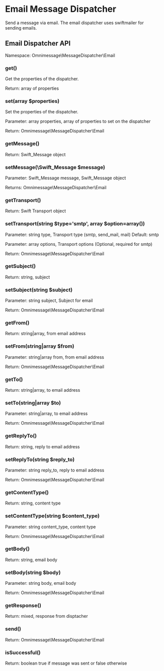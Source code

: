 # Email Message Dispatcher

Send a message via email. The email dispatcher uses swiftmailer
for sending emails.

## Email Dispatcher API

Namespace: Omnimessage\MessageDispatcher\Email

### get()

Get the properties of the dispatcher.

Return: array of properties

### set(array $properties)

Set the properties of the dispatcher.

Parameter: array properties, array of properties to set on the dispatcher

Return: Omnimessage\MessageDispatcher\Email

### getMessage()

Return: Swift_Message object

### setMessage(\Swift_Message $message)

Parameter: Swift_Message message, Swift_Message object

Returns: Omnimessage\MessageDispatcher\Email

### getTransport()

Return: Swift Transport object

### setTransport(string $type='smtp', array $option=array())

Parameter: string type, Transport type (smtp, send_mail, mail) Default: smtp

Parameter: array options, Transport options (Optional, required for smtp)

Return: Omnimessage\MessageDispatcher\Email

### getSubject()

Return: string, subject

### setSubject(string $subject)

Parameter: string subject, Subject for email

Return: Omnimessage\MessageDispatcher\Email

### getFrom()

Return: string|array, from email address

### setFrom(string|array $from)

Parameter: string|array from, from email address

Return: Omnimessage\MessageDispatcher\Email

### getTo()

Return: string|array, to email address

### setTo(string|array $to)

Parameter: string|array, to email address

Return: Omnimessage\MessageDispatcher\Email

### getReplyTo()

Return: string, reply to email address

### setReplyTo(string $reply_to)

Parameter: string reply_to, reply to email address

Return: Omnimessage\MessageDispatcher\Email

### getContentType()

Return: string, content type

### setContentType(string $content_type)

Parameter: string content_type, content type

Return: Omnimessage\MessageDispatcher\Email

### getBody()

Return: string, email body

### setBody(string $body)

Parameter: string body, email body

Return: Omnimessage\MessageDispatcher\Email

### getResponse()

Return: mixed, response from disptacher

### send()

Return: Omnimessage\MessageDispatcher\Email

### isSuccessful()

Return: boolean true if message was sent or false otherwise



